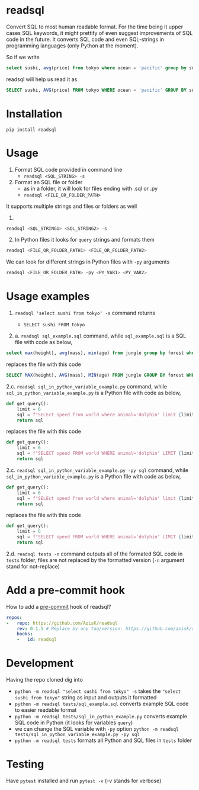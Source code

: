 # readsql

Convert SQL to most human readable format. For the time being it upper cases SQL keywords, it might prettify of even suggest improvements of SQL code in the future. It converts SQL code and even SQL-strings in programming languages (only Python at the moment).

So if we write

```sql
select sushi, avg(price) from tokyo where ocean = 'pacific' group by sushi
```

readsql will help us read it as

```sql
SELECT sushi, AVG(price) FROM tokyo WHERE ocean = 'pacific' GROUP BY sushi
```

# Installation

`pip install readsql`

# Usage

1. Format SQL code provided in command line
    - `readsql <SQL_STRING> -s`
2. Format an SQL file or folder
    - as in a folder, it will look for files ending with .sql or .py
    - `readsql <FILE_OR_FOLDER_PATH>`

It supports multiple strings and files or folders as well

1.
```bash
readsql <SQL_STRING1> <SQL_STRING2> -s
```

2. In Python files it looks for `query` strings and formats them
```bash
readsql <FILE_OR_FOLDER_PATH1> <FILE_OR_FOLDER_PATH2>
```

We can look for different strings in Python files with `-py` arguments
```bash
readsql <FILE_OR_FOLDER_PATH> -py <PY_VAR1> <PY_VAR2>
```

# Usage examples

1. `readsql 'select sushi from tokyo' -s` command returns
    - `SELECT sushi FROM tokyo`

2. a. `readsql sql_example.sql` command, while `sql_example.sql` is a SQL file with code as below,
```sql
select max(height), avg(mass), min(age) from jungle group by forest where animal=elephant;
```
replaces the file with this code
```sql
SELECT MAX(height), AVG(mass), MIN(age) FROM jungle GROUP BY forest WHERE animal=elephant;
```

2.c. `readsql sql_in_python_variable_example.py` command, while `sql_in_python_variable_example.py` is a Python file with code as below,
```python
def get_query():
    limit = 6
    sql = f"SELEct speed from world where animal='dolphin' limit {limit}"
    return sql
```
replaces the file with this code
```python
def get_query():
    limit = 6
    sql = f"SELECT speed FROM world WHERE animal='dolphin' LIMIT {limit}"
    return sql
```

2.c. `readsql sql_in_python_variable_example.py -py sql` command, while `sql_in_python_variable_example.py` is a Python file with code as below,
```python
def get_query():
    limit = 6
    sql = f"SELEct speed from world where animal='dolphin' limit {limit}"
    return sql
```
replaces the file with this code
```python
def get_query():
    limit = 6
    sql = f"SELECT speed FROM world WHERE animal='dolphin' LIMIT {limit}"
    return sql
```

2.d. `readsql tests -n` command outputs all of the formated SQL code in `tests` folder, files are not replaced by the formatted version (`-n` argument stand for not-replace)

# Add a pre-commit hook
How to add a [pre-commit](https://pre-commit.com/) hook of readsql?
```yaml
repos:
-   repo: https://github.com/AzisK/readsql
    rev: 0.1.1 # Replace by any tag/version: https://github.com/azisk/readsql/tags
    hooks:
    -   id: readsql
```

# Development
Having the repo cloned dig into

- `python -m readsql "select sushi from tokyo" -s` takes the `"select sushi from tokyo"` string as input and outputs it formatted
- `python -m readsql tests/sql_example.sql` converts example SQL code to easier readable format
- `python -m readsql tests/sql_in_python_example.py` converts example SQL code in Python (it looks for variables `query`)
- we can change the SQL variable with `-py` option `python -m readsql tests/sql_in_python_variable_example.py -py sql`
- `python -m readsql tests` formats all Python and SQL files in `tests` folder

# Testing

Have `pytest` installed and run `pytest -v` (-v stands for verbose)
